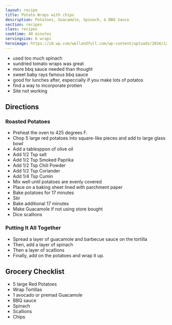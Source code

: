 ```yaml
---
layout: recipe
title: Potato Wraps with chips
description: Potatoes, Guacamole, Spinach, & BBQ Sauce
section: recipes
class: recipes
cooktime: 40 minutes
servingsize: 6 wraps
heroimage: https://i0.wp.com/wellandfull.com/wp-content/uploads/2016/12/wellandfull-19.jpg?resize=2497%2C3745&ssl=1
---
```



* used too much spinach
* sundried tomato wraps was great
* more bbq sauce needed than thought
* sweet baby rays famous bbq sauce
* good for lunches after, especcially if you make lots of potatos
* find a way to incorporate protien
* Site not working

## Directions
### Roasted Potatoes
* Preheat the oven to 425 degrees F.
* Chop 5 large red potatoes into square-like pieces and add to large glass bowl
* Add a tablesppon of olive oil
* Add 1/2 Tsp salt
* Add 1/2 Tsp Smoked Paprika
* Add 1/2 Tsp Chili Powder
* Add 1/2 Tsp Coriander
* Add 1/4 Tsp Cumin
* Mix well until potatoes are evenly covered
* Place on a baking sheet lined with parchment paper
* Bake potatoes for 17 minutes
* Stir
* Bake additional 17 minutes
* Make Guacamole if not using store bought
* Dice scallions

### Putting It All Together
* Spread a layer of guacamole and barbecue sauce on the tortilla
* Then, add a layer of spinach
* Then a layer of scallions
* Finally, add on the potatoes and wrap it up.

## Grocery Checklist
* 5 large Red Potatoes
* Wrap Tortillas
* 1 avocado or premad Guacamole
* BBQ sauce
* Spinach
* Scallions
* Chips